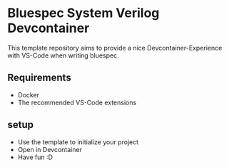 # Bluespec System Verilog Devcontainer
This template repository aims to provide a nice Devcontainer-Experience with VS-Code when writing bluespec.

## Requirements
- Docker
- The recommended VS-Code extensions

## setup
- Use the template to initialize your project
- Open in Devcontainer
- Have fun :D